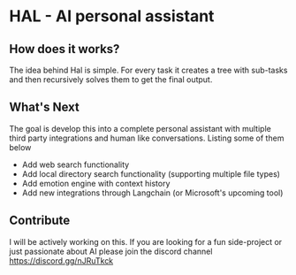 # HAL - AI personal assistant

## How does it works?
The idea behind Hal is simple. For every task it creates a tree with sub-tasks and then recursively solves them to get the final output.

## What's Next
The goal is develop this into a complete personal assistant with multiple third party integrations and human like conversations. Listing some of them below
- Add web search functionality
- Add local directory search functionality (supporting multiple file types)
- Add emotion engine with context history
- Add new integrations through Langchain (or Microsoft's upcoming tool)

## Contribute
I will be actively working on this. If you are looking for a fun side-project or just passionate about AI please join the discord channel https://discord.gg/nJRuTkck
